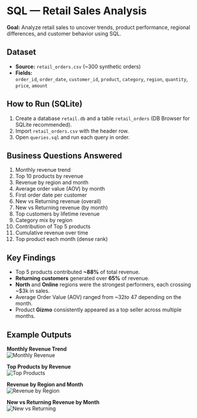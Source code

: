 # SQL — Retail Sales Analysis

**Goal:** Analyze retail sales to uncover trends, product performance, regional differences, and customer behavior using SQL.

## Dataset
- **Source:** `retail_orders.csv` (~300 synthetic orders)
- **Fields:**  
  `order_id`, `order_date`, `customer_id`, `product`, `category`, `region`, `quantity`, `price`, `amount`

## How to Run (SQLite)
1. Create a database `retail.db` and a table `retail_orders` (DB Browser for SQLite recommended).  
2. Import `retail_orders.csv` with the header row.  
3. Open `queries.sql` and run each query in order.  

## Business Questions Answered
1. Monthly revenue trend  
2. Top 10 products by revenue  
3. Revenue by region and month  
4. Average order value (AOV) by month  
5. First order date per customer  
6. New vs Returning revenue (overall)  
7. New vs Returning revenue (by month)  
8. Top customers by lifetime revenue  
9. Category mix by region  
10. Contribution of Top 5 products  
11. Cumulative revenue over time  
12. Top product each month (dense rank)  

## Key Findings
- Top 5 products contributed **~88%** of total revenue.  
- **Returning customers** generated over **65%** of revenue.  
- **North** and **Online** regions were the strongest performers, each crossing ~$3k in sales.  
- Average Order Value (AOV) ranged from ~$32 to ~$47 depending on the month.  
- Product **Gizmo** consistently appeared as a top seller across multiple months.  

## Example Outputs

**Monthly Revenue Trend**  
![Monthly Revenue](monthly_revenue.png)

**Top Products by Revenue**  
![Top Products](top_products.png)

**Revenue by Region and Month**  
![Revenue by Region](revenue_region.png)

**New vs Returning Revenue by Month**  
![New vs Returning](new_vs_returning.png)
